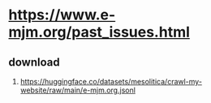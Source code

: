 # https://www.e-mjm.org/past_issues.html

## download

1. https://huggingface.co/datasets/mesolitica/crawl-my-website/raw/main/e-mjm.org.jsonl